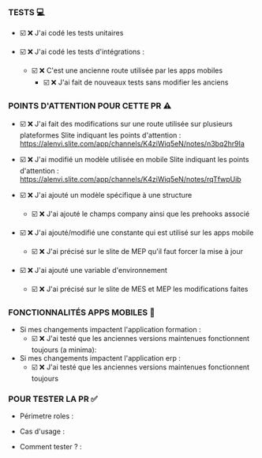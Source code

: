 ### TESTS  :computer:
- :ballot_box_with_check: :x: J'ai codé les tests unitaires

- :ballot_box_with_check: :x: J'ai codé les tests d'intégrations :
  - :ballot_box_with_check: :x: C'est une ancienne route utilisée par les apps mobiles
     - :ballot_box_with_check: :x: J'ai fait de nouveaux tests sans modifier les anciens

### POINTS D'ATTENTION POUR CETTE PR  :warning:
- :ballot_box_with_check: :x: J'ai fait des modifications sur une route utilisée sur plusieurs plateformes
Slite indiquant les points d'attention : https://alenvi.slite.com/app/channels/K4ziWiq5eN/notes/n3bq2hr9Ia

- :ballot_box_with_check: :x: J'ai modifié un modèle utilisée en mobile
Slite indiquant les points d'attention : https://alenvi.slite.com/app/channels/K4ziWiq5eN/notes/rqTfwpUib

- :ballot_box_with_check: :x: J'ai ajouté un modèle spécifique à une structure
  - :ballot_box_with_check: :x: J'ai ajouté le champs company ainsi que les prehooks associé

- :ballot_box_with_check: :x: J'ai ajouté/modifié une constante qui est utilisé sur les apps mobile
  - :ballot_box_with_check: :x: J'ai précisé sur le slite de MEP qu'il faut forcer la mise à jour

- :ballot_box_with_check: :x: J'ai ajouté une variable d'environnement
  - :ballot_box_with_check: :x: J'ai précisé sur le slite de MES et MEP les modifications faites

### FONCTIONNALITÉS APPS MOBILES  :iphone:
- Si mes changements impactent l'application formation :
  - :ballot_box_with_check: :x: J'ai testé que les anciennes versions maintenues fonctionnent toujours (a minima):
- Si mes changements impactent l'application erp :
  - :ballot_box_with_check: :x: J'ai testé que les anciennes versions maintenues fonctionnent toujours

### POUR TESTER LA PR  :white_check_mark:
- Périmetre roles :

- Cas d'usage :

- Comment tester ? :
